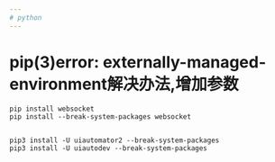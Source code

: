 ```yaml
---
# python
---
```


# pip(3)error: externally-managed-environment解决办法,增加参数

```shell
pip install websocket
pip install --break-system-packages websocket


pip3 install -U uiautomator2 --break-system-packages
pip3 install -U uiautodev --break-system-packages
```
